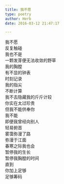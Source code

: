 ```yaml
---  
title: 我不愿  
type: poetry  
author: Herb  
date: 2016-03-12 21:47:17  

---  
```

我不愿  
反复触碰  
我也不是  
一颗发芽便无法收敛的野草    
我的胸膛  
有不显的钟表  
时刻记录  
我的指尖  
不断计算    
我不去隐藏我的斤斤计较  
你实在太过珍贵    
但我不能供奉你  
我不能    
即便我曾经向别人  
轻易俯首    
雾霭弥漫了路  
弥漫于江面  
春寒之际我也会  
暂停我的生长    
暂停我胸膛的时间  
直到  
你加上足够  
足够筹码